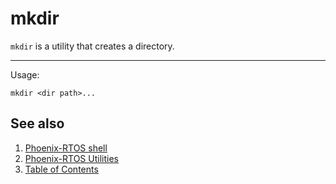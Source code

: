 # mkdir

`mkdir` is a utility that creates a directory.

---

Usage: 
```
mkdir <dir path>...
```

## See also

1. [Phoenix-RTOS shell](psh.md)
2. [Phoenix-RTOS Utilities](README.md)
3. [Table of Contents](../README.md)
